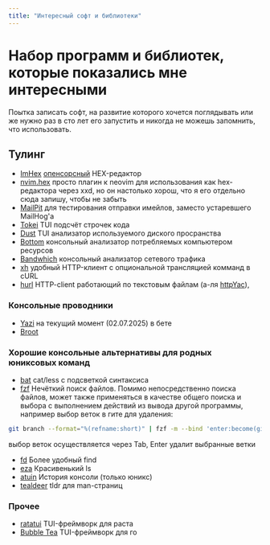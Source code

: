 ```yaml
---
title: "Интересный софт и библиотеки"
---
```


# Набор программ и библиотек, которые показались мне интересными

Поытка записать софт, на развитие которого хочется поглядывать или же нужно раз
в сто лет его запустить и никогда не можешь запомнить, что использовать.

## Тулинг

- [ImHex](https://imhex.werwolv.net/) [опенсорсный](https://github.com/WerWolv/ImHex) HEX-редактор
- [nvim.hex](https://github.com/RaafatTurki/hex.nvim) просто плагин к neovim для использования как hex-редактора через xxd,
  но он настолько хорош, что я его отдельно сюда запишу, чтобы не забыть
- [MailPit](https://mailpit.axllent.org/) для тестирования отправки имейлов, заместо устаревшего MailHog'a
- [Tokei](https://github.com/XAMPPRocky/tokei) TUI подсчёт строчек кода
- [Dust](https://github.com/bootandy/dust) TUI анализатор используемого диского просранства
- [Bottom](https://github.com/ClementTsang/bottom) консольный анализатор потребляемых компьютером ресурсов
- [Bandwhich](https://github.com/imsnif/bandwhich) консольный анализатор сетевого трафика
- [xh](https://github.com/ducaale/xh) удобный HTTP-клиент с опциональной трансляцией комманд в cURL
- [hurl](https://github.com/Orange-OpenSource/hurl) HTTP-client работающий по текстовым файлам (а-ля [httpYac](https://httpyac.github.io/)),

### Консольные проводники

- [Yazi](https://github.com/sxyazi/yazi) на текущий момент (02.07.2025) в бете
- [Broot](https://dystroy.org/broot/)

### Хорошие консольные альтернативы для родных юниксовых команд

- [bat](https://github.com/sharkdp/bat) cat/less с подсветкой синтаксиса
- [fzf](https://github.com/junegunn/fzf) Нечёткий поиск файлов.
  Помимо непосредственно поиска файлов, может также применяться в качестве общего
  поиска и выбора с выполнением действий из вывода другой программы, например выбор веток в гите для удаления:

```sh
git branch --format="%(refname:short)" | fzf -m --bind 'enter:become(git branch -D {+})'
```

выбор веток осуществляется через Tab, Enter удалит выбранные ветки

- [fd](https://github.com/sharkdp/fd) Более удобный find
- [eza](https://github.com/eza-community/eza) Красивенький ls
- [atuin](https://atuin.sh/) История консоли (только юникс)
- [tealdeer](https://github.com/tealdeer-rs/tealdeer) tldr для man-страниц

### Прочее

- [ratatui](https://ratatui.rs/) TUI-фреймворк для раста
- [Bubble Tea](https://github.com/charmbracelet/bubbletea) TUI-фреймворк для го
